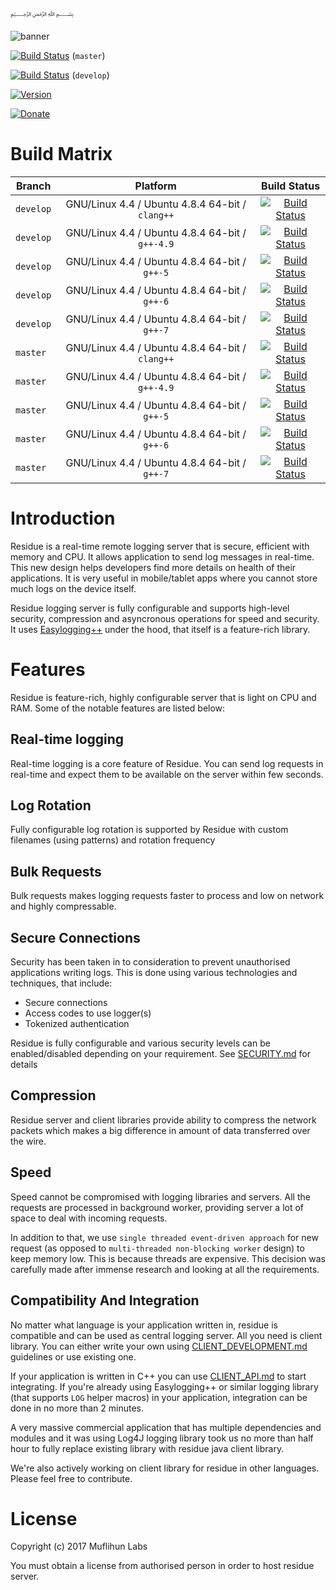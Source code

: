 ﷽

![banner]

[![Build Status](https://img.shields.io/travis/muflihun/residue/master.svg)](https://travis-ci.org/muflihun/residue) (`master`)

[![Build Status](https://img.shields.io/travis/muflihun/residue/develop.svg)](https://travis-ci.org/muflihun/residue) (`develop`)

[![Version](https://img.shields.io/github/release/muflihun/residue.svg)](https://github.com/muflihun/residue/releases/latest)

[![Donate](https://img.shields.io/badge/Donate-PayPal-green.svg)](https://www.paypal.me/MuflihunDotCom/25)

# Build Matrix

| Branch | Platform | Build Status |
| -------- |:------------:|:------------:|
| `develop` | GNU/Linux 4.4 / Ubuntu 4.8.4 64-bit / `clang++` | [![Build Status](https://travis-matrix-badges.herokuapp.com/repos/muflihun/residue/branches/develop/1)](https://travis-ci.org/muflihun/residue) |
| `develop` | GNU/Linux 4.4 / Ubuntu 4.8.4 64-bit / `g++-4.9` | [![Build Status](https://travis-matrix-badges.herokuapp.com/repos/muflihun/residue/branches/develop/2)](https://travis-ci.org/muflihun/residue) |
| `develop` | GNU/Linux 4.4 / Ubuntu 4.8.4 64-bit / `g++-5` | [![Build Status](https://travis-matrix-badges.herokuapp.com/repos/muflihun/residue/branches/develop/3)](https://travis-ci.org/muflihun/residue) |
| `develop` | GNU/Linux 4.4 / Ubuntu 4.8.4 64-bit / `g++-6` | [![Build Status](https://travis-matrix-badges.herokuapp.com/repos/muflihun/residue/branches/develop/4)](https://travis-ci.org/muflihun/residue) |
| `develop` | GNU/Linux 4.4 / Ubuntu 4.8.4 64-bit / `g++-7` | [![Build Status](https://travis-matrix-badges.herokuapp.com/repos/muflihun/residue/branches/develop/5)](https://travis-ci.org/muflihun/residue) |
| `master` | GNU/Linux 4.4 / Ubuntu 4.8.4 64-bit / `clang++` | [![Build Status](https://travis-matrix-badges.herokuapp.com/repos/muflihun/residue/branches/master/1)](https://travis-ci.org/muflihun/residue) |
| `master` | GNU/Linux 4.4 / Ubuntu 4.8.4 64-bit / `g++-4.9` | [![Build Status](https://travis-matrix-badges.herokuapp.com/repos/muflihun/residue/branches/master/2)](https://travis-ci.org/muflihun/residue) |
| `master` | GNU/Linux 4.4 / Ubuntu 4.8.4 64-bit / `g++-5` | [![Build Status](https://travis-matrix-badges.herokuapp.com/repos/muflihun/residue/branches/master/3)](https://travis-ci.org/muflihun/residue) |
| `master` | GNU/Linux 4.4 / Ubuntu 4.8.4 64-bit / `g++-6` | [![Build Status](https://travis-matrix-badges.herokuapp.com/repos/muflihun/residue/branches/master/4)](https://travis-ci.org/muflihun/residue) |
| `master` | GNU/Linux 4.4 / Ubuntu 4.8.4 64-bit / `g++-7` | [![Build Status](https://travis-matrix-badges.herokuapp.com/repos/muflihun/residue/branches/master/5)](https://travis-ci.org/muflihun/residue) |

# Introduction
Residue is a real-time remote logging server that is secure, efficient with memory and CPU. It allows application to send log messages in real-time. This new design helps developers find more details on health of their applications. It is very useful in mobile/tablet apps where you cannot store much logs on the device itself.

Residue logging server is fully configurable and supports high-level security, compression and asyncronous operations for speed and security. It uses [Easylogging++](https://github.com/muflihun/easyloggingpp) under the hood, that itself is a feature-rich library.

# Features
Residue is feature-rich, highly configurable server that is light on CPU and RAM. Some of the notable features are listed below:

## Real-time logging
Real-time logging is a core feature of Residue. You can send log requests in real-time and expect them to be available on the server within few seconds.

## Log Rotation
Fully configurable log rotation is supported by Residue with custom filenames (using patterns) and rotation frequency

## Bulk Requests
Bulk requests makes logging requests faster to process and low on network and highly compressable.

## Secure Connections
Security has been taken in to consideration to prevent unauthorised applications writing logs. This is done using various technologies and techniques, that include:

 - Secure connections
 - Access codes to use logger(s)
 - Tokenized authentication
 
Residue is fully configurable and various security levels can be enabled/disabled depending on your requirement. See [SECURITY.md](/docs/SECURITY.md) for details

## Compression
Residue server and client libraries provide ability to compress the network packets which makes a big difference in amount of data transferred over the wire.

## Speed
Speed cannot be compromised with logging libraries and servers. All the requests are processed in background worker, providing server a lot of space to deal with incoming requests.

In addition to that, we use `single threaded event-driven approach` for new request (as opposed to `multi-threaded non-blocking worker` design) to keep memory low. This is because threads are expensive. This decision was carefully made after immense research and looking at all the requirements.

## Compatibility And Integration
No matter what language is your application written in, residue is compatible and can be used as central logging server. All you need is client library. You can either write your own using [CLIENT_DEVELOPMENT.md](/docs/CLIENT_DEVELOPMENT.md) guidelines or use existing one.

If your application is written in C++ you can use [CLIENT_API.md](/docs/CLIENT_API.md) to start integrating. If you're already using Easylogging++ or similar logging library (that supports `LOG` helper macros) in your application, integration can be done in no more than 2 minutes.

A very massive commercial application that has multiple dependencies and modules and it was using Log4J logging library took us no more than half hour to fully replace existing library with residue java client library.

We're also actively working on client library for residue in other languages. Please feel free to contribute.

# License
Copyright (c) 2017 Muflihun Labs

You must obtain a license from authorised person in order to host residue server.

  [banner]: https://raw.githubusercontent.com/muflihun/residue/master/docs/Residue.png
